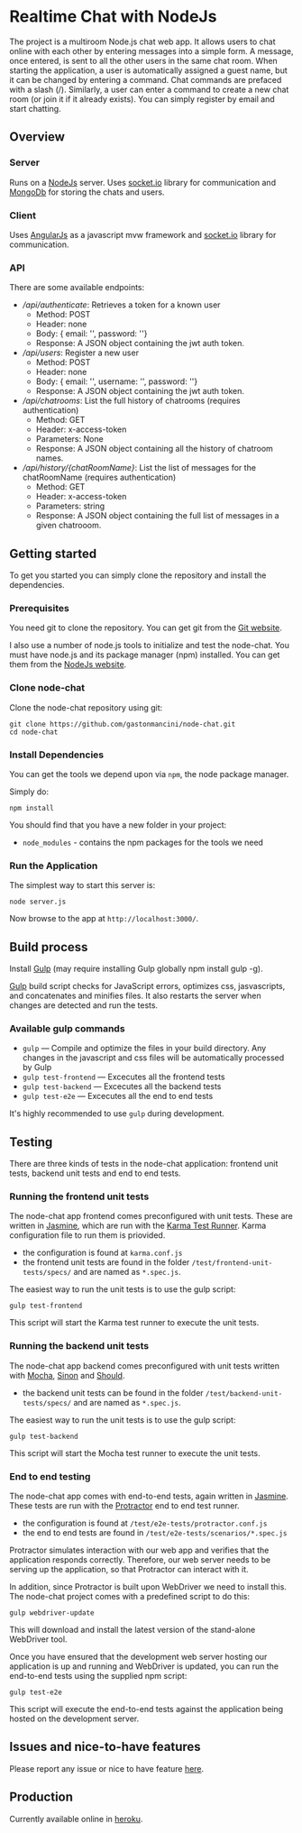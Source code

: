 # Realtime Chat with NodeJs

The project is a multiroom Node.js chat web app. It allows users to chat online with each other by entering messages into a simple form. A message, once entered, is sent to all the other users in the same chat room. When starting the application, a user is automatically assigned a guest name, but it can be  changed by entering a command. Chat commands are prefaced with a slash (/). Similarly, a user can enter a command to create a new chat room (or join it if it already exists). You can simply register by email and start chatting.

## Overview

### Server

Runs on a [NodeJs](https://nodejs.org) server. Uses [socket.io](http://socket.io) library for communication and [MongoDb](http://mongodb.org/) for storing the chats and users.

### Client

Uses [AngularJs](https://angularjs.org/) as a javascript mvw framework and [socket.io](http://socket.io) library for communication.

### API

There are some available endpoints:

- */api/authenticate*: Retrieves a token for a known user
  - Method: POST
  - Header: none
  - Body: { email: '', password: ''}
  - Response: A JSON object containing the jwt auth token.
- */api/users*: Register a new user
  - Method: POST
  - Header: none
  - Body: { email: '', username: '', password: ''}
  - Response: A JSON object containing the jwt auth token.
- */api/chatrooms*: List the full history of chatrooms (requires authentication)
  - Method: GET
  - Header: x-access-token
  - Parameters: None
  - Response: A JSON object containing all the history of chatroom names.
- */api/history/{chatRoomName}*: List the list of messages for the chatRoomName (requires authentication)
  - Method: GET
  - Header: x-access-token
  - Parameters: string
  - Response: A JSON object containing the full list of messages in a given chatrooom.

## Getting started

To get you started you can simply clone the repository and install the dependencies.

### Prerequisites
  
You need git to clone the repository. You can get git from the [Git website](http://git-scm.com/).

I also use a number of node.js tools to initialize and test the node-chat. You must have node.js and
its package manager (npm) installed. You can get them from the [NodeJs website](http://nodejs.org/).

### Clone node-chat

Clone the node-chat repository using git:

```
git clone https://github.com/gastonmancini/node-chat.git
cd node-chat
```

### Install Dependencies

You can get the tools we depend upon via `npm`, the node package manager.
 

Simply do:

```
npm install
```

You should find that you have a new folder in your project:

* `node_modules` - contains the npm packages for the tools we need

### Run the Application

The simplest way to start
this server is:

```
node server.js
```

Now browse to the app at `http://localhost:3000/`.

## Build process

Install [Gulp](http://gulpjs.com/) (may require installing Gulp globally npm install gulp -g).

[Gulp](http://gulpjs.com/) build script checks for JavaScript errors, optimizes css, jasvascripts, and concatenates and minifies files. It also restarts the server when changes are detected and run the tests.

### Available gulp commands

* `gulp` — Compile and optimize the files in your build directory. Any changes in the javascript and css files will be automatically processed by Gulp
* `gulp test-frontend` — Excecutes all the frontend tests
* `gulp test-backend` — Excecutes all the backend tests
* `gulp test-e2e` — Excecutes all the end to end tests

It's highly recommended to use `gulp` during development.

## Testing

There are three kinds of tests in the node-chat application: frontend unit tests, backend unit tests and end to end tests.

### Running the frontend unit tests

The node-chat app frontend comes preconfigured with unit tests. These are written in [Jasmine](http://jasmine.github.io/), which are run with the [Karma Test Runner](http://karma-runner.github.io/).  Karma configuration file to run them is priovided.

* the configuration is found at `karma.conf.js`
* the frontend unit tests are found in the folder `/test/frontend-unit-tests/specs/` and are named as `*.spec.js`.

The easiest way to run the unit tests is to use the gulp script:

```
gulp test-frontend
```

This script will start the Karma test runner to execute the unit tests. 

### Running the backend unit tests

The node-chat app backend comes preconfigured with unit tests written with [Mocha](http://mochajs.org/), [Sinon](http://sinonjs.org/) and [Should](http://shouldjs.github.io/).

* the backend unit tests can be found in the folder `/test/backend-unit-tests/specs/` and are named as `*.spec.js`.

The easiest way to run the unit tests is to use the gulp script:

```
gulp test-backend
```

This script will start the Mocha test runner to execute the unit tests. 

### End to end testing

The node-chat app comes with end-to-end tests, again written in [Jasmine](http://jasmine.github.io/). These tests
are run with the [Protractor](http://angular.github.io/protractor/#/) end to end test runner. 

* the configuration is found at `/test/e2e-tests/protractor.conf.js`
* the end to end tests are found in `/test/e2e-tests/scenarios/*.spec.js`

Protractor simulates interaction with our web app and verifies that the application responds correctly. Therefore, our web server needs to be serving up the application, so that Protractor can interact with it.

In addition, since Protractor is built upon WebDriver we need to install this. The node-chat project comes with a predefined script to do this:

```
gulp webdriver-update
```

This will download and install the latest version of the stand-alone WebDriver tool.

Once you have ensured that the development web server hosting our application is up and running and WebDriver is updated, you can run the end-to-end tests using the supplied npm script:

```
gulp test-e2e
```

This script will execute the end-to-end tests against the application being hosted on the development server.

## Issues and nice-to-have features
Please report any issue or nice to have feature [here](https://github.com/gastonmancini/node-chat/issues/).

## Production
Currently available online in [heroku](http://chat-node-tio.herokuapp.com).

